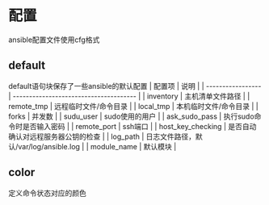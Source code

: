 # 配置
ansible配置文件使用cfg格式

## default
default语句块保存了一些ansible的默认配置
| 配置项            | 说明                                   |
| ----------------- | -------------------------------------- |
| inventory         | 主机清单文件路径                       |
| remote_tmp        | 远程临时文件/命令目录                  |
| local_tmp         | 本机临时文件/命令目录                  |
| forks             | 并发数                                 |
| sudu_user         | sudo使用的用户                         |
| ask_sudo_pass     | 执行sudo命令时是否输入密码             |
| remote_port       | ssh端口                                |
| host_key_checking | 是否自动确认对远程服务器公钥的检查         |
| log_path          | 日志文件路径，默认/var/log/ansible.log |
| module_name       | 默认模块                               |

## color
定义命令状态对应的颜色